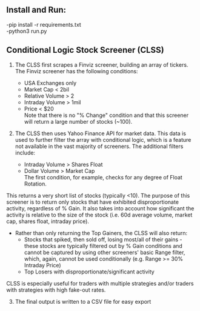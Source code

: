 
## Install and Run:
-pip install -r requirements.txt   
-python3 run.py


## Conditional Logic Stock Screener (CLSS)
1. The CLSS first scrapes a Finviz screener, building an array of tickers. The Finviz screener has the following conditions:
    - USA Exchanges only
    - Market Cap < 2bil
    - Relative Volume > 2
    - Intraday Volume > 1mil
    - Price < $20   
Note that there is no "% Change" condition and that this screener will return a large number of stocks (~100).

2. The CLSS then uses Yahoo Finance API for market data. This data is used to further filter the array with conditional logic, which is a feature not available in the vast majority of screeners. The additional filters include:
    - Intraday Volume > Shares Float
    - Dollar Volume > Market Cap   
The first condition, for example, checks for any degree of Float Rotation.  

This returns a very short list of stocks (typically <10). The purpose of this screener is to return only stocks that have exhibited disproportionate activity, regardless of % Gain. It also takes into account how significant the activity is relative to the size of the stock (i.e. 60d average volume, market cap, shares float, intraday price).

- Rather than only returning the Top Gainers, the CLSS will also return:
    - Stocks that spiked, then sold off, losing most/all of their gains - these stocks are typically filtered out by % Gain conditions and cannot be captured by using other screeners' basic Range filter, which, again, cannot be used conditionally (e.g. Range >= 30% Intraday Price)
    - Top Losers with disproportionate/significant activity

CLSS is especially useful for traders with multiple strategies and/or traders with strategies with high fake-out rates.

3. The final output is written to a CSV file for easy export